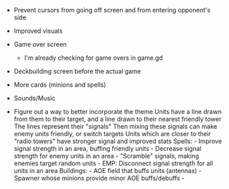 

- Prevent cursors from going off screen and from entering opponent's side

- Improved visuals

- Game over screen
	- I'm already checking for game overs in game.gd

- Deckbuilding screen before the actual game

- More cards (minions and spells)

- Sounds/Music

- Figure out a way to better incorporate the theme
    Units have a line drawn from them to their target, and a line drawn to their nearest friendly tower
    The lines represent their "signals" 
    Then mixing these signals can make enemy units friendly, or switch targets
    Units which are closer to their "radio towers" have stronger signal and improved stats
    Spells:
        - Improve signal strength in an area, buffing friendly units
        - Decrease signal strength for enemy units in an area
        - "Scramble" signals, making enemies target random units
        - EMP: Disconnect signal strength for all units in an area
    Buildings:
        - AOE field that buffs units (antennas)
        - Spawner whose minions provide minor AOE buffs/debuffs
        - 

